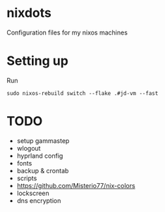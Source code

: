# nixdots
Configuration files for my nixos machines

# Setting up

Run

```
sudo nixos-rebuild switch --flake .#jd-vm --fast
```

# TODO

* setup gammastep
* wlogout
* hyprland config
* fonts
* backup & crontab
* scripts
* https://github.com/Misterio77/nix-colors
* lockscreen
* dns encryption
